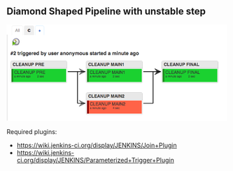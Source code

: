 ## Diamond Shaped Pipeline with unstable step

![Image](images/cleanup-pipeline.png)

Required plugins:

- https://wiki.jenkins-ci.org/display/JENKINS/Join+Plugin
- https://wiki.jenkins-ci.org/display/JENKINS/Parameterized+Trigger+Plugin



